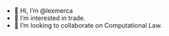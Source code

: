- 👋 Hi, I’m @lexmerca
- 👀 I’m interested in trade.
- 💞️ I’m looking to collaborate on Computational Law.

<!---
lexmerca/lexmerca is a ✨ special ✨ repository because its `README.md` (this file) appears on your GitHub profile.
You can click the Preview link to take a look at your changes.
--->
